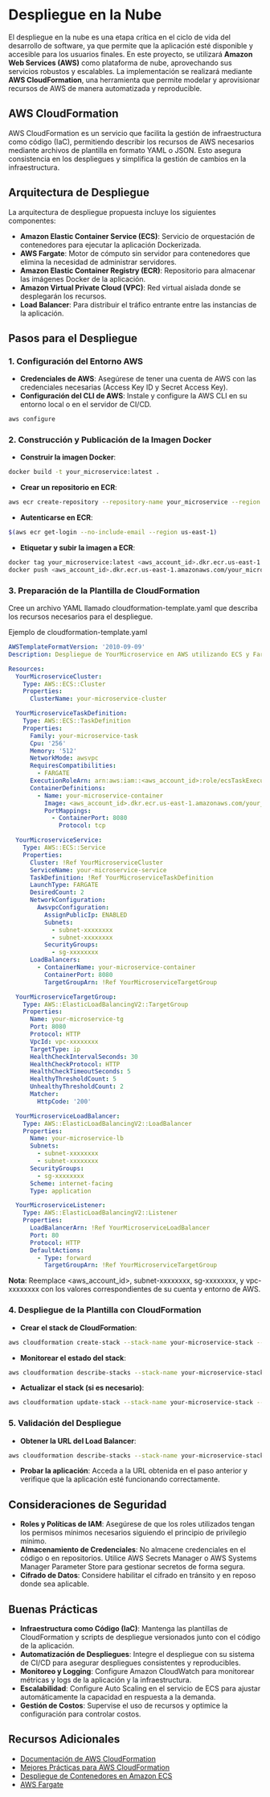 # Despliegue en la Nube

El despliegue en la nube es una etapa crítica en el ciclo de vida del desarrollo de software, ya que permite que la aplicación esté disponible y accesible para los usuarios finales. En este proyecto, se utilizará **Amazon Web Services (AWS)** como plataforma de nube, aprovechando sus servicios robustos y escalables. La implementación se realizará mediante **AWS CloudFormation**, una herramienta que permite modelar y aprovisionar recursos de AWS de manera automatizada y reproducible.

## AWS CloudFormation

AWS CloudFormation es un servicio que facilita la gestión de infraestructura como código (IaC), permitiendo describir los recursos de AWS necesarios mediante archivos de plantilla en formato YAML o JSON. Esto asegura consistencia en los despliegues y simplifica la gestión de cambios en la infraestructura.

## Arquitectura de Despliegue

La arquitectura de despliegue propuesta incluye los siguientes componentes:

- **Amazon Elastic Container Service (ECS)**: Servicio de orquestación de contenedores para ejecutar la aplicación Dockerizada.
- **AWS Fargate**: Motor de cómputo sin servidor para contenedores que elimina la necesidad de administrar servidores.
- **Amazon Elastic Container Registry (ECR)**: Repositorio para almacenar las imágenes Docker de la aplicación.
- **Amazon Virtual Private Cloud (VPC)**: Red virtual aislada donde se desplegarán los recursos.
- **Load Balancer**: Para distribuir el tráfico entrante entre las instancias de la aplicación.

## Pasos para el Despliegue

### 1. Configuración del Entorno AWS

- **Credenciales de AWS**: Asegúrese de tener una cuenta de AWS con las credenciales necesarias (Access Key ID y Secret Access Key).
- **Configuración del CLI de AWS**: Instale y configure la AWS CLI en su entorno local o en el servidor de CI/CD.

```bash
aws configure
```

### 2. Construcción y Publicación de la Imagen Docker

- **Construir la imagen Docker**:
```bash
docker build -t your_microservice:latest .
```

- **Crear un repositorio en ECR**:
```bash
aws ecr create-repository --repository-name your_microservice --region us-east-1
```

- **Autenticarse en ECR**:
```bash
$(aws ecr get-login --no-include-email --region us-east-1)
```

- **Etiquetar y subir la imagen a ECR**:
```bash
docker tag your_microservice:latest <aws_account_id>.dkr.ecr.us-east-1.amazonaws.com/your_microservice:latest
docker push <aws_account_id>.dkr.ecr.us-east-1.amazonaws.com/your_microservice:latest
```

### 3. Preparación de la Plantilla de CloudFormation
Cree un archivo YAML llamado cloudformation-template.yaml que describa los recursos necesarios para el despliegue.

Ejemplo de cloudformation-template.yaml
```yaml
AWSTemplateFormatVersion: '2010-09-09'
Description: Despliegue de YourMicroservice en AWS utilizando ECS y Fargate

Resources:
  YourMicroserviceCluster:
    Type: AWS::ECS::Cluster
    Properties:
      ClusterName: your-microservice-cluster

  YourMicroserviceTaskDefinition:
    Type: AWS::ECS::TaskDefinition
    Properties:
      Family: your-microservice-task
      Cpu: '256'
      Memory: '512'
      NetworkMode: awsvpc
      RequiresCompatibilities:
        - FARGATE
      ExecutionRoleArn: arn:aws:iam::<aws_account_id>:role/ecsTaskExecutionRole
      ContainerDefinitions:
        - Name: your-microservice-container
          Image: <aws_account_id>.dkr.ecr.us-east-1.amazonaws.com/your_microservice:latest
          PortMappings:
            - ContainerPort: 8080
              Protocol: tcp

  YourMicroserviceService:
    Type: AWS::ECS::Service
    Properties:
      Cluster: !Ref YourMicroserviceCluster
      ServiceName: your-microservice-service
      TaskDefinition: !Ref YourMicroserviceTaskDefinition
      LaunchType: FARGATE
      DesiredCount: 2
      NetworkConfiguration:
        AwsvpcConfiguration:
          AssignPublicIp: ENABLED
          Subnets:
            - subnet-xxxxxxxx
            - subnet-xxxxxxxx
          SecurityGroups:
            - sg-xxxxxxxx
      LoadBalancers:
        - ContainerName: your-microservice-container
          ContainerPort: 8080
          TargetGroupArn: !Ref YourMicroserviceTargetGroup

  YourMicroserviceTargetGroup:
    Type: AWS::ElasticLoadBalancingV2::TargetGroup
    Properties:
      Name: your-microservice-tg
      Port: 8080
      Protocol: HTTP
      VpcId: vpc-xxxxxxxx
      TargetType: ip
      HealthCheckIntervalSeconds: 30
      HealthCheckProtocol: HTTP
      HealthCheckTimeoutSeconds: 5
      HealthyThresholdCount: 5
      UnhealthyThresholdCount: 2
      Matcher:
        HttpCode: '200'

  YourMicroserviceLoadBalancer:
    Type: AWS::ElasticLoadBalancingV2::LoadBalancer
    Properties:
      Name: your-microservice-lb
      Subnets:
        - subnet-xxxxxxxx
        - subnet-xxxxxxxx
      SecurityGroups:
        - sg-xxxxxxxx
      Scheme: internet-facing
      Type: application

  YourMicroserviceListener:
    Type: AWS::ElasticLoadBalancingV2::Listener
    Properties:
      LoadBalancerArn: !Ref YourMicroserviceLoadBalancer
      Port: 80
      Protocol: HTTP
      DefaultActions:
        - Type: forward
          TargetGroupArn: !Ref YourMicroserviceTargetGroup
```

**Nota**: Reemplace <aws_account_id>, subnet-xxxxxxxx, sg-xxxxxxxx, y vpc-xxxxxxxx con los valores correspondientes de su cuenta y entorno de AWS.

### 4. Despliegue de la Plantilla con CloudFormation
- **Crear el stack de CloudFormation**:
```bash
aws cloudformation create-stack --stack-name your-microservice-stack --template-body file://cloudformation-template.yaml --capabilities CAPABILITY_NAMED_IAM
```
- **Monitorear el estado del stack**:
```bash
aws cloudformation describe-stacks --stack-name your-microservice-stack
```
- **Actualizar el stack (si es necesario)**:
```bash
aws cloudformation update-stack --stack-name your-microservice-stack --template-body file://cloudformation-template.yaml --capabilities CAPABILITY_NAMED_IAM
```

### 5. Validación del Despliegue

- **Obtener la URL del Load Balancer**:
```bash
aws cloudformation describe-stacks --stack-name your-microservice-stack --query "Stacks[0].Outputs"
```

- **Probar la aplicación**:
Acceda a la URL obtenida en el paso anterior y verifique que la aplicación esté funcionando correctamente.

## Consideraciones de Seguridad
- **Roles y Políticas de IAM**: Asegúrese de que los roles utilizados tengan los permisos mínimos necesarios siguiendo el principio de privilegio mínimo.
- **Almacenamiento de Credenciales**: No almacene credenciales en el código o en repositorios. Utilice AWS Secrets Manager o AWS Systems Manager Parameter Store para gestionar secretos de forma segura.
- **Cifrado de Datos**: Considere habilitar el cifrado en tránsito y en reposo donde sea aplicable.


## Buenas Prácticas
- **Infraestructura como Código (IaC)**: Mantenga las plantillas de CloudFormation y scripts de despliegue versionados junto con el código de la aplicación.
- **Automatización de Despliegues**: Integre el despliegue con su sistema de CI/CD para asegurar despliegues consistentes y reproducibles.
- **Monitoreo y Logging**: Configure Amazon CloudWatch para monitorear métricas y logs de la aplicación y la infraestructura.
- **Escalabilidad**: Configure Auto Scaling en el servicio de ECS para ajustar automáticamente la capacidad en respuesta a la demanda.
- **Gestión de Costos**: Supervise el uso de recursos y optimice la configuración para controlar costos.

## Recursos Adicionales
- [Documentación de AWS CloudFormation](https://docs.aws.amazon.com/es_es/AWSCloudFormation/latest/UserGuide/Welcome.html)
- [Mejores Prácticas para AWS CloudFormation](https://docs.aws.amazon.com/es_es/AWSCloudFormation/latest/UserGuide/best-practices.html)
- [Despliegue de Contenedores en Amazon ECS](https://docs.aws.amazon.com/es_es/AmazonECS/latest/developerguide/Welcome.html)
- [AWS Fargate](https://docs.aws.amazon.com/es_es/AmazonECS/latest/developerguide/AWS_Fargate.html)